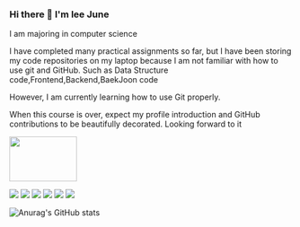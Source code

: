 ### Hi there 👋 I'm lee June
I am majoring in computer science

I have completed many practical assignments so far, but I have been storing my code repositories on my laptop because I am not familiar with how to use git and GitHub.
Such as Data Structure code,Frontend,Backend,BaekJoon code

However, I am currently learning how to use Git properly.

When this course is over, expect my profile introduction and GitHub contributions to be beautifully decorated. Looking forward to it

<a href="https://profile.intra.42.fr/" target="_blank">
    <img src="https://img.shields.io/badge/lseo-000000?style=for-the-badge&logo=42&logoColor=FFFFFF" 
         style="width: 120px; height: 80px;color: #000000;" 
         font-size: 5px>
</a>

<a target="_blank"><img src="https://img.shields.io/badge/C-A8B9CC?style=flat&logo=c&logoColor=FFFFFF"/></a>
<a target="_blank"><img src="https://img.shields.io/badge/C++-배경색?style=flat&logo=cplusplus&logoColor=로고색상"/></a>
<a target="_blank"><img src="https://img.shields.io/badge/python-배경색?style=flat&logo=python&logoColor=로고색상"/></a>
<a target="_blank"><img src="https://img.shields.io/badge/html-배경색?style=flat&logo=html5&logoColor=로고색상"/></a>
<a target="_blank"><img src="https://img.shields.io/badge/css-배경색?style=flat&logo=css&logoColor=로고색상"/></a>
<a target="_blank"><img src="https://img.shields.io/badge/Javascript-배경색?style=flat&logo=javascript&logoColor=로고색상"/></a>

![Anurag's GitHub stats](https://github-readme-stats.vercel.app/api?username=EEjune&show_icons=true&theme=radical)
